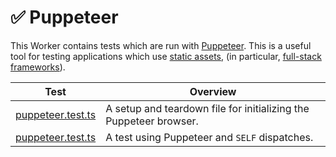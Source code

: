 # ✅ Puppeteer

This Worker contains tests which are run with [Puppeteer](https://pptr.dev/). This is a useful tool for testing applications which use [static assets](https://developers.cloudflare.com/workers/static-assets/), (in particular, [full-stack frameworks](https://developers.cloudflare.com/workers/frameworks/)).

| Test                                          | Overview                                                          |
| --------------------------------------------- | ----------------------------------------------------------------- |
| [puppeteer.test.ts](./test/globalSetup.ts)    | A setup and teardown file for initializing the Puppeteer browser. |
| [puppeteer.test.ts](./test/puppeteer.test.ts) | A test using Puppeteer and `SELF` dispatches.                     |
